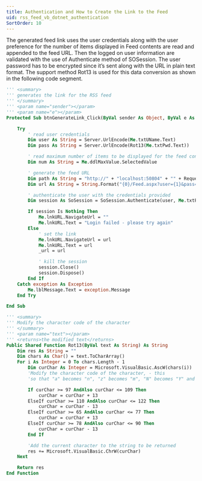 ```yaml
---
title: Authentication and How to Create the Link to the Feed
uid: rss_feed_vb_dotnet_authentication
SortOrder: 10
--- 
```


The generated feed link uses the user credentials along with the user preference for the number of items displayed in Feed contents are read and appended to the feed URL. Then the logged on user information are validated with the use of Authenticate method of SOSession. The user password has to be encrypted since it’s sent along with the URL in plain text format. The support method Rot13 is used for this data conversion as shown in the following code segment.

```vb
''' <summary>
''' generates the link for the RSS feed
''' </summary>
''' <param name="sender"></param>
''' <param name="e"></param>
Protected Sub btnGenerateLink_Click(ByVal sender As Object, ByVal e As EventArgs)

    Try
        ' read user credentials
        Dim user As String = Server.UrlEncode(Me.txtUName.Text)
        Dim pass As String = Server.UrlEncode(Rot13(Me.txtPwd.Text))

        ' read maximum number of items to be displayed for the feed contents
        Dim num As String = Me.ddlMaxValue.SelectedValue

        ' generate the feed URL
        Dim path As String = "http://" + "localhost:50804" + "" + Request.ApplicationPath
        Dim url As String = String.Format("{0}/Feed.aspx?user={1}&pass={2}&size={3}", path, user, pass, num)

        ' authenticate the user with the credentials provided
        Dim session As SoSession = SoSession.Authenticate(user, Me.txtPwd.Text)

        If session Is Nothing Then
            Me.lnkURL.NavigateUrl = ""
            Me.lnkURL.Text = "Login failed - please try again"
        Else
            ' set the link
            Me.lnkURL.NavigateUrl = url
            Me.lnkURL.Text = url
            _url = url

            ' kill the session
            session.Close()
            session.Dispose()
        End If
    Catch exception As Exception
        Me.lblMessage.Text = exception.Message
    End Try

End Sub

''' <summary>
''' Modify the character code of the character
''' </summary>
''' <param name="text"></param>
''' <returns>the modified text</returns>
Public Shared Function Rot13(ByVal text As String) As String
    Dim res As String = ""
    Dim chars As Char() = text.ToCharArray()
    For i As Integer = 0 To chars.Length - 1
        Dim curChar As Integer = Microsoft.VisualBasic.AscW(chars(i))
        'Modify the character code of the character, - this
        'so that "a" becomes "n", "z" becomes "m", "N" becomes "Y" and so on

        If curChar >= 97 AndAlso curChar <= 109 Then
            curChar = curChar + 13
        ElseIf curChar >= 110 AndAlso curChar <= 122 Then
            curChar = curChar - 13
        ElseIf curChar >= 65 AndAlso curChar <= 77 Then
            curChar = curChar + 13
        ElseIf curChar >= 78 AndAlso curChar <= 90 Then
            curChar = curChar - 13
        End If

        'Add the current character to the string to be returned
        res += Microsoft.VisualBasic.ChrW(curChar)
    Next

    Return res
End Function
```
